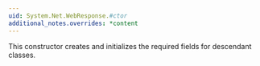 ```yaml
---
uid: System.Net.WebResponse.#ctor
additional_notes.overrides: *content
---
```


<p>This constructor creates and initializes the required fields for descendant classes.</p>


